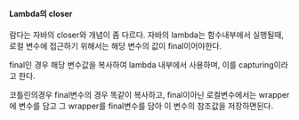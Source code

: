 #### Lambda의 closer

람다는 자바의 closer와 개념이 좀 다르다. 자바의 lambda는 함수내부에서 실행될때, 로컬 변수에 접근하기 위해서는 해당 변수의 값이 final이어야한다.

final인 경우 해당 변수값을 복사하여 lambda 내부에서 사용하며, 이를 capturing이라고 한다.

코틀린의경우 final변수의 경우 똑같이 복사하고, final이아닌 로컬변수에서는 wrapper에 변수를 담고 그 wrapper를 final변수를 담아 이 변수의 참조값을 저장하면된다.